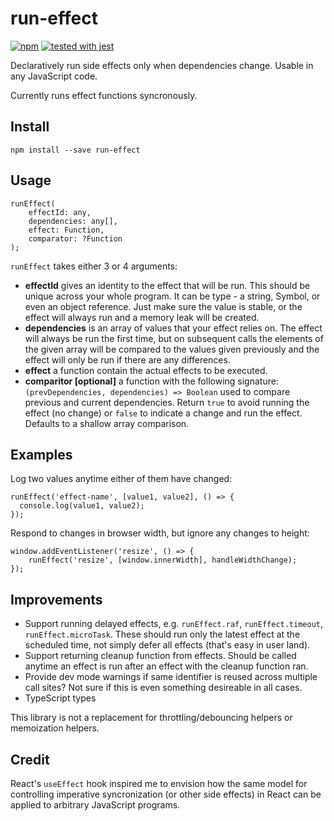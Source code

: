 # run-effect

[![npm](https://img.shields.io/npm/v/run-effect.svg?style=flat-square)](https://www.npmjs.com/package/run-effect) [![tested with jest](https://img.shields.io/badge/tested_with-jest-99424f.svg?style=flat-square)](https://github.com/facebook/jest)

Declaratively run side effects only when dependencies change. Usable in any JavaScript code.

Currently runs effect functions syncronously.


## Install

```
npm install --save run-effect
```


## Usage

```
runEffect(
	effectId: any,
	dependencies: any[],
	effect: Function,
	comparator: ?Function
);
```

`runEffect` takes either 3 or 4 arguments:

- **effectId** gives an identity to the effect that will be run. This should be unique across your whole program. It can be type - a string, Symbol, or even an object reference. Just make sure the value is stable, or the effect will always run and a memory leak will be created.
- **dependencies** is an array of values that your effect relies on. The effect will always be run the first time, but on subsequent calls the elements of the given array will be compared to the values given previously and the effect will only be run if there are any differences.
- **effect** a function contain the actual effects to be executed.
- **comparitor [optional]** a function with the following signature: `(prevDependencies, dependencies) => Boolean` used to compare previous and current dependencies. Return `true` to avoid running the effect (no change) or `false` to indicate a change and run the effect. Defaults to a shallow array comparison.


## Examples

Log two values anytime either of them have changed:

```
runEffect('effect-name', [value1, value2], () => {
  console.log(value1, value2);
});
```

Respond to changes in browser width, but ignore any changes to height:

```
window.addEventListener('resize', () => {
	runEffect('resize', [window.innerWidth], handleWidthChange);
});
```


## Improvements

- Support running delayed effects, e.g. `runEffect.raf`, `runEffect.timeout`, `runEffect.microTask`. These should run only the latest effect at the scheduled time, not simply defer all effects (that's easy in user land).
- Support returning cleanup function from effects. Should be called anytime an effect is run after an effect with the cleanup function ran.
- Provide dev mode warnings if same identifier is reused across multiple call sites? Not sure if this is even something desireable in all cases.
- TypeScript types


This library is not a replacement for throttling/debouncing helpers or memoization helpers.


## Credit

React's `useEffect` hook inspired me to envision how the same model for controlling imperative syncronization (or other side effects) in React can be applied to arbitrary JavaScript programs.
